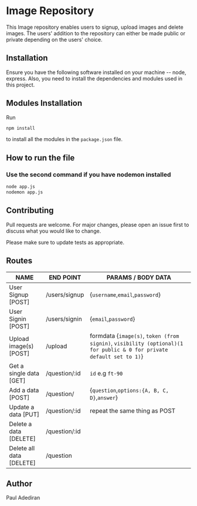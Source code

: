 # Image Repository

This Image repository enables users to signup, upload images and delete images. The users' addition to the repository can either be made public or private depending on the users' choice.

## Installation

Ensure you have the following software installed on your machine -- node, express. Also, you need to install the dependencies and modules used in this project.

## Modules Installation

Run
```bash
npm install
``` 
to install all the modules in the ``` package.json ``` file.


## How to run the file
### Use the second command if you have nodemon installed
```bash
node app.js
nodemon app.js
```
## Contributing
Pull requests are welcome. For major changes, please open an issue first to discuss what you would like to change.

Please make sure to update tests as appropriate.

## Routes
NAME     			     | END POINT            |  PARAMS / BODY DATA
-------------------------| -------------        | ---------------
User Signup [POST]    	 | /users/signup        |{`username`,`email`,`password`}
User Signin [POST] 	     | /users/signin        |{`email`,`password`}
Upload image(s) [POST]   | /upload              |formdata {`image(s)`, `token (from signin)`, `visibility (optional)(1 for public & 0 for private default set to 1)`}
Get a single data [GET]     | /question/:id        |`id` e.g `ft-90`
Add a data [POST]  	 | /question/       | {`question`,`options:{A, B, C, D}`,`answer`}
Update a data [PUT] | /question/:id | repeat the same thing as POST
Delete a data [DELETE]| /question/:id |
Delete all data [DELETE]| /question |

## Author
Paul Adediran